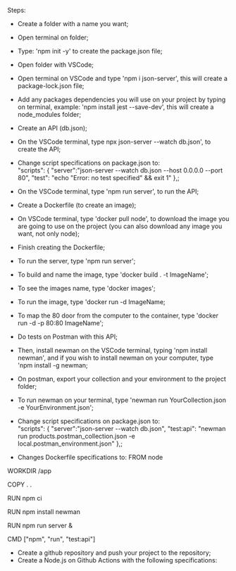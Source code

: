 Steps:

- Create a folder with a name you want;
- Open terminal on folder;
- Type: 'npm init -y' to create the package.json file;
- Open folder with VSCode;
- Open terminal on VSCode and type 'npm i json-server', this will create a package-lock.json file;
- Add any packages dependencies you will use on your project by typing on terminal, example: 'npm install jest --save-dev', this will create a node_modules folder;
- Create an API (db.json);
- On the VSCode terminal, type npx json-server --watch db.json', to create the API;
- Change script specifications on package.json to:   
  "scripts": {
    "server":"json-server --watch db.json --host 0.0.0.0 --port 80",
    "test": "echo \"Error: no test specified\" && exit 1"
  },;
- On the VSCode terminal, type 'npm run server', to run the API;

- Create a Dockerfile (to create an image);
- On VSCode terminal, type 'docker pull node', to download the image you are going to use on the project (you can also download any image you want, not only node);
- Finish creating the Dockerfile;

- To run the server, type 'npm run server';
- To build and name the image, type 'docker build . -t ImageName';
- To see the images name, type 'docker images';
- To run the image, type 'docker run -d ImageName;
- To map the 80 door from the computer to the container, type 'docker run -d -p 80:80 ImageName';

- Do tests on Postman with this API;

- Then, install newman on the VSCode terminal, typing 'npm install newman', and if you wish to install newman on your computer, type 'npm install -g newman;
- On postman, export your collection and your environment to the project folder;
- To run newman on your terminal, type 'newman run YourCollection.json -e YourEnvironment.json';

- Change script specifications on package.json to:   
  "scripts": {
    "server":"json-server --watch db.json",
    "test:api": "newman run products.postman_collection.json -e local.postman_environment.json"
  },;
- Changes Dockerfile specifications to:
FROM node

WORKDIR /app

COPY . .

RUN npm ci

RUN npm install newman

RUN npm run server &

CMD ["npm", "run", "test:api"]

- Create a github repository and push your project to the repository;
- Create a Node.js on Github Actions with the following specifications: 